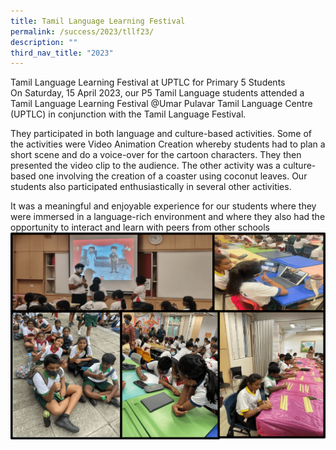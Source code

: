 ```yaml
---
title: Tamil Language Learning Festival
permalink: /success/2023/tllf23/
description: ""
third_nav_title: "2023"
---
```

Tamil Language Learning Festival at UPTLC for Primary 5 Students  
On Saturday, 15 April 2023, our P5 Tamil Language students attended a Tamil Language Learning Festival @Umar Pulavar Tamil Language Centre (UPTLC) in conjunction with the Tamil Language Festival.  
  
They participated in both language and culture-based activities. Some of the activities were Video Animation Creation whereby students had to plan a short scene and do a voice-over for the cartoon characters. They then presented the video clip to the audience. The other activity was a culture-based one involving the creation of a coaster using coconut leaves. Our students also participated enthusiastically in several other activities.  
  
It was a meaningful and enjoyable experience for our students where they were immersed in a language-rich environment and where they also had the opportunity to interact and learn with peers from other schools
![](/images/tllf23.png)
